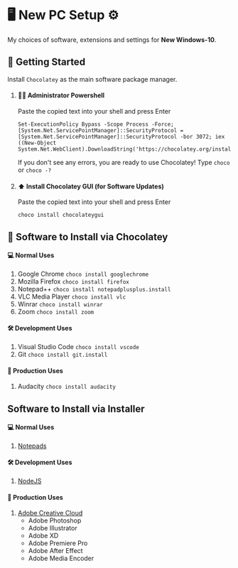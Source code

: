 # 🖥️ New PC Setup ⚙️
My choices of software, extensions and settings for **New Windows-10**. 

## 🍫 Getting Started
Install `Chocolatey` as the main software package manager.

1. #### 👮‍♂️ Administrator Powershell
   Paste the copied text into your shell and press Enter
   ```shell
   Set-ExecutionPolicy Bypass -Scope Process -Force; [System.Net.ServicePointManager]::SecurityProtocol = [System.Net.ServicePointManager]::SecurityProtocol -bor 3072; iex ((New-Object System.Net.WebClient).DownloadString('https://chocolatey.org/install.ps1'))
   ```
   If you don't see any errors, you are ready to use Chocolatey! Type `choco` or `choco -?`

2. #### ⬆️ Install Chocolatey GUI (for Software Updates)
   Paste the copied text into your shell and press Enter
   ```shell
   choco install chocolateygui
   ```

## 🍫 Software to Install via Chocolatey
#### 💻 Normal Uses
1. Google Chrome `choco install googlechrome`
2. Mozilla Firefox `choco install firefox`
3. Notepad++ `choco install notepadplusplus.install`
4. VLC Media Player `choco install vlc`
5. Winrar `choco install winrar`
6. Zoom `choco install zoom`

#### 🛠️ Development Uses
1. Visual Studio Code `choco install vscode`
2. Git `choco install git.install`

#### 🎥 Production Uses
1. Audacity `choco install audacity`

## Software to Install via Installer
#### 💻 Normal Uses
1. [Notepads](https://github.com/JasonStein/Notepads)

#### 🛠️ Development Uses
1. [NodeJS](https://nodejs.org/en/download/) 

#### 🎥 Production Uses
1. [Adobe Creative Cloud](https://www.adobe.com/creativecloud/desktop-app.html)
   - Adobe Photoshop
   - Adobe Illustrator
   - Adobe XD
   - Adobe Premiere Pro
   - Adobe After Effect
   - Adobe Media Encoder



